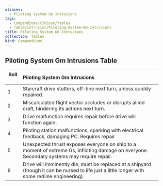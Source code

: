 ```yaml
---
aliases:
  - Piloting System Gm Intrusions
tags:
  - Compendiums/CSRD/en/Tables
  - Table/Intrusion/Piloting-System-Gm-Intrusions
title: Piloting System Gm Intrusions
collection: Tables
kind: Compendiums
---
```

## Piloting System Gm Intrusions Table
|  Roll &nbsp; &nbsp; | Piloting System Gm Intrusions  |
| ------------- | :----------- |
| 1 | Starcraft drive stutters, off-line next turn, unless quickly repaired. |
| 2 | Miscalculated flight vector occludes or disrupts allied craft, hindering its actions next turn. |
| 3 | Drive malfunction requires repair before drive will function again. |
| 4 | Piloting station malfunctions, sparking with electrical feedback, damaging PC. Requires repair |
| 5 | Unexpected thrust exposes everyone on ship to a moment of extreme Gs, inflicting damage on everyone. Secondary systems may require repair. |
| 6 | Drive will imminently die, must be replaced at a shipyard (though it can be nursed to life just a little longer with some redline engineering). |